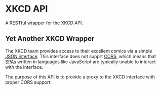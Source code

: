 # XKCD API

A RESTful wrapper for the XKCD API.

## Yet Another XKCD Wrapper

The XKCD team provides access to their excellent comics via a simple [JSON interface](https://xkcd.com/json.html). This interface does not supprt [CORS](https://en.wikipedia.org/wiki/Cross-origin_resource_sharing), which means that [SPAs](https://en.wikipedia.org/wiki/Single-page_application) written in languages like JavaScript are typically unable to interact with the interface.

The purpose of this API is to provide a proxy to the XKCD interface with proper CORS support.

